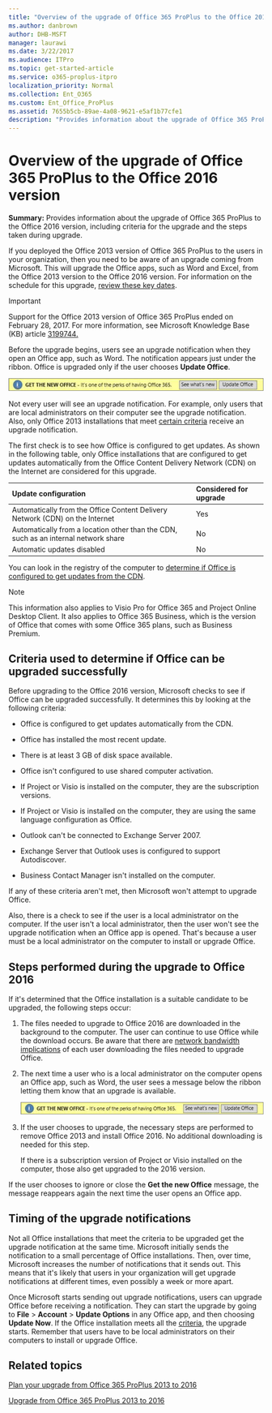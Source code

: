 ```yaml
---
title: "Overview of the upgrade of Office 365 ProPlus to the Office 2016 version"
ms.author: danbrown
author: DHB-MSFT
manager: laurawi
ms.date: 3/22/2017
ms.audience: ITPro
ms.topic: get-started-article
ms.service: o365-proplus-itpro
localization_priority: Normal
ms.collection: Ent_O365
ms.custom: Ent_Office_ProPlus
ms.assetid: 7655b5cb-89ae-4a08-9621-e5af1b77cfe1
description: "Provides information about the upgrade of Office 365 ProPlus to the Office 2016 version, including criteria for the upgrade and the steps taken during upgrade."
---
```


# Overview of the upgrade of Office 365 ProPlus to the Office 2016 version

 **Summary:** Provides information about the upgrade of Office 365 ProPlus to the Office 2016 version, including criteria for the upgrade and the steps taken during upgrade.
  
If you deployed the Office 2013 version of Office 365 ProPlus to the users in your organization, then you need to be aware of an upgrade coming from Microsoft. This will upgrade the Office apps, such as Word and Excel, from the Office 2013 version to the Office 2016 version. For information on the schedule for this upgrade, [review these key dates](upgrade-from-office-365-proplus-2013-to-2016.md#BKMK_Key).
  
> [!IMPORTANT]
> Support for the Office 2013 version of Office 365 ProPlus ended on February 28, 2017. For more information, see Microsoft Knowledge Base (KB) article [3199744.](https://support.microsoft.com/kb/3199744)
  
Before the upgrade begins, users see an upgrade notification when they open an Office app, such as Word. The notification appears just under the ribbon. Office is upgraded only if the user chooses **Update Office**.
  
![Update Office notification](images/00a4d1a9-4c89-4534-93ed-affb3f47dde7.png)
  
Not every user will see an upgrade notification. For example, only users that are local administrators on their computer see the upgrade notification. Also, only Office 2013 installations that meet [certain criteria](overview-of-the-upgrade-of-office-365-proplus-to-the-office-2016-version.md#BKMK_Criteria) receive an upgrade notification.
  
The first check is to see how Office is configured to get updates. As shown in the following table, only Office installations that are configured to get updates automatically from the Office Content Delivery Network (CDN) on the Internet are considered for this upgrade.
  
|**Update configuration**|**Considered for upgrade**|
|:-----|:-----|
|Automatically from the Office Content Delivery Network (CDN) on the Internet  <br/> |Yes  <br/> |
|Automatically from a location other than the CDN, such as an internal network share  <br/> |No  <br/> |
|Automatic updates disabled  <br/> |No  <br/> |
   
You can look in the registry of the computer to [determine if Office is configured to get updates from the CDN](configure-updates-of-office-365-proplus-to-prepare-for-the-upgrade-to-the-office.md#BKMK_DetermineCDN).
  
> [!NOTE]
> This information also applies to Visio Pro for Office 365 and Project Online Desktop Client. It also applies to Office 365 Business, which is the version of Office that comes with some Office 365 plans, such as Business Premium. 
  
## Criteria used to determine if Office can be upgraded successfully
<a name="BKMK_Criteria"> </a>

Before upgrading to the Office 2016 version, Microsoft checks to see if Office can be upgraded successfully. It determines this by looking at the following criteria:
  
- Office is configured to get updates automatically from the CDN.
    
- Office has installed the most recent update.
    
- There is at least 3 GB of disk space available.
    
- Office isn't configured to use shared computer activation.
    
- If Project or Visio is installed on the computer, they are the subscription versions.
    
- If Project or Visio is installed on the computer, they are using the same language configuration as Office.
    
- Outlook can't be connected to Exchange Server 2007.
    
- Exchange Server that Outlook uses is configured to support Autodiscover.
    
- Business Contact Manager isn't installed on the computer.
    
If any of these criteria aren't met, then Microsoft won't attempt to upgrade Office.
  
Also, there is a check to see if the user is a local administrator on the computer. If the user isn't a local administrator, then the user won't see the upgrade notification when an Office app is opened. That's because a user must be a local administrator on the computer to install or upgrade Office.
  
## Steps performed during the upgrade to Office 2016
<a name="BKMK_Steps"> </a>

If it's determined that the Office installation is a suitable candidate to be upgraded, the following steps occur:
  
1. The files needed to upgrade to Office 2016 are downloaded in the background to the computer. The user can continue to use Office while the download occurs. Be aware that there are [network bandwidth implications](plan-your-upgrade-from-office-365-proplus-2013-to-2016.md#BKMK_Bandwidth) of each user downloading the files needed to upgrade Office.
    
2. The next time a user who is a local administrator on the computer opens an Office app, such as Word, the user sees a message below the ribbon letting them know that an upgrade is available. 
    
     ![Update Office notification](images/00a4d1a9-4c89-4534-93ed-affb3f47dde7.png)
  
3. If the user chooses to upgrade, the necessary steps are performed to remove Office 2013 and install Office 2016. No additional downloading is needed for this step.
    
    If there is a subscription version of Project or Visio installed on the computer, those also get upgraded to the 2016 version.
    
If the user chooses to ignore or close the **Get the new Office** message, the message reappears again the next time the user opens an Office app.
  
## Timing of the upgrade notifications
<a name="BKMK_Timing"> </a>

Not all Office installations that meet the criteria to be upgraded get the upgrade notification at the same time. Microsoft initially sends the notification to a small percentage of Office installations. Then, over time, Microsoft increases the number of notifications that it sends out. This means that it's likely that users in your organization will get upgrade notifications at different times, even possibly a week or more apart.
  
Once Microsoft starts sending out upgrade notifications, users can upgrade Office before receiving a notification. They can start the upgrade by going to **File** > **Account** > **Update Options** in any Office app, and then choosing **Update Now**. If the Office installation meets all the [criteria](overview-of-the-upgrade-of-office-365-proplus-to-the-office-2016-version.md#BKMK_Criteria), the upgrade starts. Remember that users have to be local administrators on their computers to install or upgrade Office.
  
## Related topics
[Plan your upgrade from Office 365 ProPlus 2013 to 2016](plan-your-upgrade-from-office-365-proplus-2013-to-2016.md)
  
[Upgrade from Office 365 ProPlus 2013 to 2016](upgrade-from-office-365-proplus-2013-to-2016.md)

